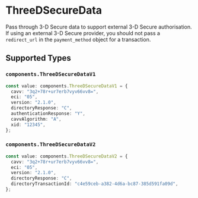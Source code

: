 # ThreeDSecureData

Pass through 3-D Secure data to support external 3-D Secure authorisation. If using an external 3-D Secure provider, you should not pass a `redirect_url` in the `payment_method` object for a transaction.


## Supported Types

### `components.ThreeDSecureDataV1`

```typescript
const value: components.ThreeDSecureDataV1 = {
  cavv: "3q2+78r+ur7erb7vyv66vv8=",
  eci: "05",
  version: "2.1.0",
  directoryResponse: "C",
  authenticationResponse: "Y",
  cavvAlgorithm: "A",
  xid: "12345",
};
```

### `components.ThreeDSecureDataV2`

```typescript
const value: components.ThreeDSecureDataV2 = {
  cavv: "3q2+78r+ur7erb7vyv66vv8=",
  eci: "05",
  version: "2.1.0",
  directoryResponse: "C",
  directoryTransactionId: "c4e59ceb-a382-4d6a-bc87-385d591fa09d",
};
```

